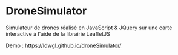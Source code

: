 # DroneSimulator
Simulateur de drones réalisé en JavaScript & JQuery sur une carte interactive à l'aide de la librairie LeafletJS

Demo : https://ldwgl.github.io/droneSimulator/

